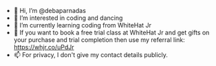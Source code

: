 - 👋 Hi, I’m @debaparnadas
- 👀 I’m interested in coding and dancing
- 🌱 I’m currently learning coding from WhiteHat Jr
- 💞️ If you want to book a free trial class at WhiteHat Jr and get gifts on your purchase and trial completion then use my referral link: https://whjr.co/uPdJr
- 📫 For privacy, I don't give my contact details publicly.

<!---
debaparnadas/debaparnadas is a ✨ special ✨ repository because its `README.md` (this file) appears on your GitHub profile.
You can click the Preview link to take a look at your changes.
--->
